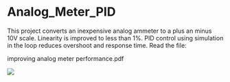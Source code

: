 # Analog_Meter_PID

This project converts an inexpensive analog ammeter to a plus an minus 10V scale.
Linearity is improved to less than 1%. PID control using simulation
in the loop reduces overshoot and response time. Read the file:

improving analog meter performance.pdf

![](./CisR2.png)
